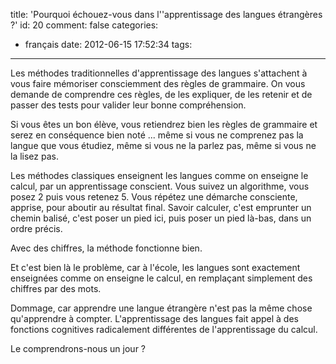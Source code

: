 title: 'Pourquoi échouez-vous dans l''apprentissage des langues étrangères ?'
id: 20
comment: false
categories:
  - français
date: 2012-06-15 17:52:34
tags:
---

Les méthodes traditionnelles d'apprentissage des langues s'attachent à vous faire mémoriser consciemment des règles de grammaire. On vous demande de comprendre ces règles, de les expliquer, de les retenir et de passer des tests pour valider leur bonne compréhension.

Si vous êtes un bon élève, vous retiendrez bien les règles de grammaire et serez en conséquence bien noté ... même si vous ne comprenez pas la langue que vous étudiez, même si vous ne la parlez pas, même si vous ne la lisez pas.

Les méthodes classiques enseignent les langues comme on enseigne le calcul, par un apprentissage conscient. Vous suivez un algorithme, vous posez 2 puis vous retenez 5\. Vous répétez une démarche consciente, apprise, pour aboutir au résultat final. Savoir calculer, c'est emprunter un chemin balisé, c'est poser un pied ici, puis poser un pied là-bas, dans un ordre précis.

Avec des chiffres, la méthode fonctionne bien.

Et c'est bien là le problème, car à l'école, les langues sont exactement enseignées comme on enseigne le calcul, en remplaçant simplement des chiffres par des mots.

Dommage, car apprendre une langue étrangère n'est pas la même chose qu'apprendre à compter. L'apprentissage des langues fait appel à des fonctions cognitives radicalement différentes de l'apprentissage du calcul.

Le comprendrons-nous un jour ?

<!--cforms name="Vérification"-->